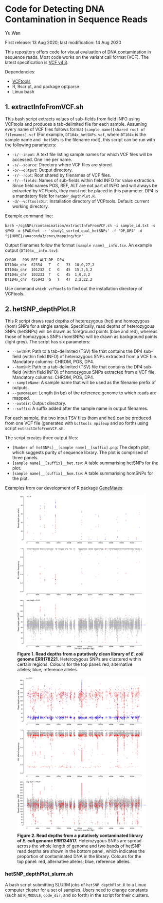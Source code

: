 # Code for Detecting DNA Contamination in Sequence Reads

Yu Wan

First release: 13 Aug 2020; last modification: 14 Aug 2020



This repository offers code for visual evaluation of DNA contamination in sequence reads. Most code works on the variant call format (VCF). The latest specification is [VCF v4.3](https://samtools.github.io/hts-specs/VCFv4.3.pdf).



Dependencies:

- [VCFtools](https://vcftools.github.io/index.html)
- R, Rscript, and package optparse
- Linux bash



## 1. extractInfoFromVCF.sh

This bash script extracts values of sub-fields from field INFO using VCFtools and produces a tab-delimited file for each sample. Assuming every name of VCF files follows format `[sample name][shared root of filenames].vcf` (For example, `DT104x_hetSNPs.vcf`, where `DT104x` is the sample name and `_hetSNPs` is the filename root), this script can be run with the following parameters:

- `-i/--input`: A text file listing sample names for which VCF files will be accessed. One line per name.
- `-s/--source`: Directory where VCF files are stored.
- `-o/--output`: Output directory.
- `-r/--root`: Root shared by filenames of VCF files.
- `-f/--fields`: Names of sub-fields within field INFO for value extraction. Since field names POS, REF, ALT are not part of INFO and will always be extracted by VCFtools, they must not be placed in this parameter. DP4 is a mandatory field for `hetSNP_depthPlot.R`.
- `-d/--vcftoolsDir`: Installation directory of VCFtools. Default: current working directory.

Example command line:

`bash ~/cgSNPs/contamination/extractInfoFromVCF.sh -i sample_id.txt -s $PWD -o $PWD/het -r 'study1_sorted_qual_hetSNPs' -f 'DP,DP4' -d "${HOME}/anaconda3/envs/mapping/bin"`

Output filenames follow the format `[sample name]__info.tsv`. An example output (`DT104x__info.tsv`):

```text
CHROM	POS	REF	ALT	DP	DP4
DT104x_chr	62354	T	C	73	10,0,27,2
DT104x_chr	101232	C	G	45	15,2,3,2
DT104x_chr	103233	T	C	45	1,0,3,2
DT104x_chr	455942	G	T	47	2,2,22,2
```

Use command `which vcftools` to find out the installation directory of VCFtools.



## 2. hetSNP\_depthPlot.R

This R script draws read depths of heterozygous (het) and homozygous (hom) SNPs for a single sample. Specifically, read depths of heterozygous SNPs (hetSNPs) will be drawn as foreground points (blue and red), whereas those of homozygous SNPs (homSNPs) will be drawn as background points (light grey). The script has six parameters:

- `--hetSNP`: Path to a tab-delimited (TSV) file that contains the DP4 sub-field (within field INFO) of heterozygous SNPs extracted from a VCF file. Mandatory columns: CHROM, POS, DP4.
- `--homSNP`: Path to a tab-delimited (TSV) file that contains the DP4 sub-field (within field INFO) of homozygous SNPs extracted from a VCF file. Mandatory columns: CHROM, POS, DP4.
- `--sampleName`: A sample name that will be used as the filename prefix of outputs.
- `--genomeLen`: Length (in bp) of the reference genome to which reads are mapped.
- `--outdir`: Output directory.
- `--suffix`: A suffix added after the sample name in output filenames.

For each sample, the two input TSV files (hom and het) can be produced from one VCF file (generated with `bcftools mpileup` and so forth) using script `extractInfoFromVCF.sh`.

The script creates three output files:

- `[Number of hetSNPs]__[sample name]__[suffix].png`: The depth plot, which suggests purity of sequence library. The plot is comprised of three panels.
- `[sample name]__[suffix]__het.tsv`: A table summarising hetSNPs for the plot.
- `[sample name]__[suffix]__hom.tsv`: A table summarising homSNPs for the plot.

Examples from our development of R package [GeneMates](https://github.com/wanyuac/GeneMates):



<figure>
    <img src = "./Figure/76__ERR178221__hetSNPs.png" alt = "Read depths from a putatively clean library" />
    <figcaption><b>Figure 1. Read depths from a putatively clean library of <i>E. coli</i> genome ERR178221.</b> Heterozygous SNPs are clustered within certain regions. Colours for the top panel: red, alternative alleles; blue, reference alleles.</figcaption>
</figure>

<figure>
    <img src = "./Figure/2523__ERR134517__hetSNPs.png" alt = "Read depths from a putatively contaminated library" />
    <figcaption><b>Figure 2. Read depths from a putatively contaminated library of <i>E. coli</i> genome ERR134517.</b> Heterozygous SNPs are spread across the whole length of genome and two bands of hetSNP read depths are shown in the bottom panel, which indicates the proportion of contaminated DNA in the library. Colours for the top panel: red, alternative alleles; blue, reference alleles.</figcaption>
</figure>


### hetSNP\_depthPlot\_slurm.sh

A bash script submitting SLURM jobs of `hetSNP_depthPlot.R` to a Linux computer cluster for a set of samples. Users need to change constants (such as `R_MODULE`, `code_dir`, and so forth) in the script for their clusters.
